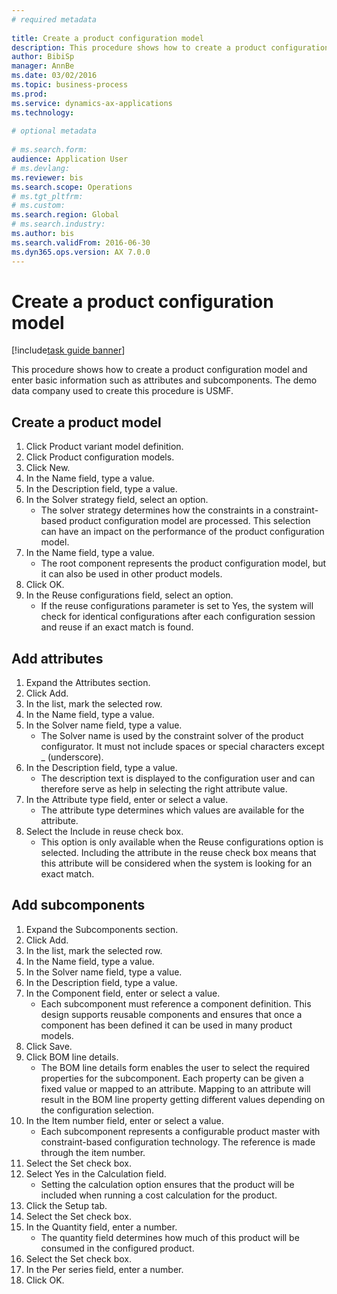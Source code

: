 ```yaml
--- 
# required metadata 
 
title: Create a product configuration model
description: This procedure shows how to create a product configuration model and enter basic information such as attributes and subcomponents. 
author: BibiSp
manager: AnnBe 
ms.date: 03/02/2016
ms.topic: business-process 
ms.prod:  
ms.service: dynamics-ax-applications 
ms.technology:  
 
# optional metadata 
 
# ms.search.form:   
audience: Application User 
# ms.devlang:  
ms.reviewer: bis
ms.search.scope: Operations 
# ms.tgt_pltfrm:  
# ms.custom:  
ms.search.region: Global
# ms.search.industry: 
ms.author: bis
ms.search.validFrom: 2016-06-30 
ms.dyn365.ops.version: AX 7.0.0 
---
```

# Create a product configuration model

[!include[task guide banner](../../includes/task-guide-banner.md)]

This procedure shows how to create a product configuration model and enter basic information such as attributes and subcomponents. The demo data company used to create this procedure is USMF.


## Create a product model
1. Click Product variant model definition.
2. Click Product configuration models.
3. Click New.
4. In the Name field, type a value.
5. In the Description field, type a value.
6. In the Solver strategy field, select an option.
    * The solver strategy determines how the constraints in a constraint-based product configuration model are processed. This selection can have an impact on the performance of the product configuration model.  
7. In the Name field, type a value.
    * The root component represents the product configuration model, but it can also be used in other product models.  
8. Click OK.
9. In the Reuse configurations field, select an option.
    * If the reuse configurations parameter is set to Yes, the system will check for identical configurations after each configuration session and reuse if an exact match is found.  

## Add attributes
1. Expand the Attributes section.
2. Click Add.
3. In the list, mark the selected row.
4. In the Name field, type a value.
5. In the Solver name field, type a value.
    * The Solver name is used by the constraint solver of the product configurator. It must not include spaces or special characters except _ (underscore).  
6. In the Description field, type a value.
    * The description text is displayed to the configuration user and can therefore serve as help in selecting the right attribute value.  
7. In the Attribute type field, enter or select a value.
    * The attribute type determines which values are available for the attribute.  
8. Select the Include in reuse check box.
    * This option is only available when the Reuse configurations option is selected. Including the attribute in the reuse check box means that this attribute will be considered when the system is looking for an exact match.  

## Add subcomponents
1. Expand the Subcomponents section.
2. Click Add.
3. In the list, mark the selected row.
4. In the Name field, type a value.
5. In the Solver name field, type a value.
6. In the Description field, type a value.
7. In the Component field, enter or select a value.
    * Each subcomponent must reference a component definition. This design supports reusable components and ensures that once a component has been defined it can be used in many product models.  
8. Click Save.
9. Click BOM line details.
    * The BOM line details form enables the user to select the required properties for the subcomponent. Each property can be given a fixed value or mapped to an attribute. Mapping to an attribute will result in the BOM line property getting different values depending on the configuration selection.  
10. In the Item number field, enter or select a value.
    * Each subcomponent represents a configurable product master with constraint-based configuration technology. The reference is made through the item number.  
11. Select the Set check box.
12. Select Yes in the Calculation field.
    * Setting the calculation option ensures that the product will be included when running a cost calculation for the product.  
13. Click the Setup tab.
14. Select the Set check box.
15. In the Quantity field, enter a number.
    * The quantity field determines how much of this product will be consumed in the configured product.  
16. Select the Set check box.
17. In the Per series field, enter a number.
18. Click OK.

